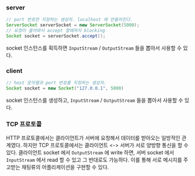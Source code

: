 ### server
```java
// port 번호만 지정하는 생성자. localhost 에 만들어진다.
ServerSocket serverSocket = new ServerSocket(5000);
// 요청이 들어와서 accept 할때까지 blocking
Socket socket = serverSocket.accept();
```
socket 인스턴스를 획득하면 `InputStream` / `OutputStream` 들을 뽑아서 사용할 수 있다.

### client
```java
// host 문자열과 port 번호를 지정하는 생성자.
Socket socket = new Socket("127.0.0.1", 5000)
```
socket 인스턴스를 생성하고, `InputStream` / `OutputStream` 들을 뽑아서 사용할 수 있다.

### TCP 프로토콜

HTTP 프로토콜에서는 클라이언트가 서버에 요청해서 데이터를 받아오는 일방적인 관계였다. 하지만 TCP 프로토콜에서는 클라이언트 <-> 서버가 서로 양방향 통신을 할 수 있다. 클라이언트 socket 에서 `OutputStream` 에 write 하면, 서버 socket 에서 `InputStream` 에서 read 할 수 있고 그 반대로도 가능하다. 이를 통해 서로 메시지를 주고받는 채팅류의 어플리케이션을 구현할 수 있다.